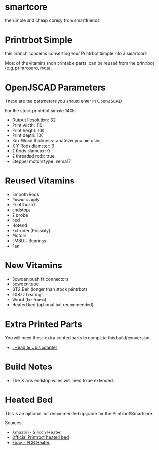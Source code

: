 # smartcore
the simple and cheap corexy from smartfriendz

# Printrbot Simple
this branch concerns converting your Printrbot Simple into a smartcore

Most of the vitamins (non printable parts) can be reused from the printrbot (e.g. printrboard, rods).

# OpenJSCAD Parameters
These are the parameters you should enter in OpenJSCAD

For the stock printrbot simple 1405:

* Output Resolution: 32
* Print width: 110
* Print height: 100
* Print depth: 100
* Box Wood thickness: whatever you are using
* X Y Rods diameter: 9
* Z Rods diameter: 9
* Z threaded rods: true
* Stepper motors type: nema17

# Reused Vitamins
* Smooth Rods
* Power supply
* Printrboard
* endstops
* Z probe
* bed
* Hotend
* Extruder (Possibly)
* Motors
* LM8UU Bearings
* Fan

# New Vitamins
* Bowden push fit connectors
* Bowden tube
* GT2 Belt (longer than stock printrbot)
* 608zz bearings
* Wood (for frame)
* Heated bed (optional but recommended)

# Extra Printed Parts
You will need these extra printed parts to complete this build/conversion.

* [JHead to Ubis adapter](https://github.com/lordofhyphens/jheadtoubis/blob/master/ubis_jhead_adapter_bracket.stl)

# Build Notes
* The X axis endstop wires will need to be extended.

# Heated Bed
This is an optional but recommended upgrade for the Printrbot/Smartcore.

Sources:
* [Amazon - Silicon Heater](http://www.amazon.com/100x100mm-Silicone-Rubber-Heater-Printer/dp/B00I50G4O8)
* [Official Printrbot heated bed](http://printrbot.com/shop/heated-bed-upgrade-for-makers-kit-1405/)
* [Ebay - PCB Heater](http://www.ebay.com/itm/Prewired-Heatbed-For-Printrbot-Simple-4-65-X-7-25-Heated-Bed-for-3D-Printing-/251620873437?pt=LH_DefaultDomain_0&hash=item3a95c5d4dd)
